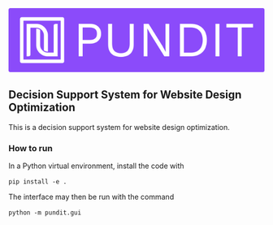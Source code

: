 <p align="center">
  <img src="./img/banner.png" width="600" title="PUNDIT banner">
</p>

## Decision Support System for Website Design Optimization

This is a decision support system for website design optimization. 

### How to run

In a Python virtual environment, install the code with
```commandline
pip install -e .
```

The interface may then be run with the command
```commandline
python -m pundit.gui
```
